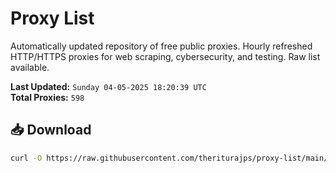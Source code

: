 # Proxy List

Automatically updated repository of free public proxies. Hourly refreshed HTTP/HTTPS proxies for web scraping, cybersecurity, and testing. Raw list available.

**Last Updated:** `Sunday 04-05-2025 18:20:39 UTC`  
**Total Proxies:** `598`

## 📥 Download
```bash
curl -O https://raw.githubusercontent.com/theriturajps/proxy-list/main/proxies.txt
